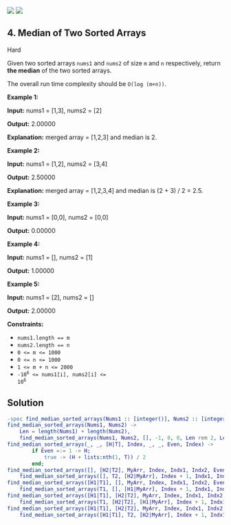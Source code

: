 [![](https://img.shields.io/github/stars/javadev/LeetCode-in-All?label=Stars&style=flat-square)](https://github.com/javadev/LeetCode-in-All)
[![](https://img.shields.io/github/forks/javadev/LeetCode-in-All?label=Fork%20me%20on%20GitHub%20&style=flat-square)](https://github.com/javadev/LeetCode-in-All/fork)

## 4\. Median of Two Sorted Arrays

Hard

Given two sorted arrays `nums1` and `nums2` of size `m` and `n` respectively, return **the median** of the two sorted arrays.

The overall run time complexity should be `O(log (m+n))`.

**Example 1:**

**Input:** nums1 = [1,3], nums2 = [2]

**Output:** 2.00000

**Explanation:** merged array = [1,2,3] and median is 2. 

**Example 2:**

**Input:** nums1 = [1,2], nums2 = [3,4]

**Output:** 2.50000

**Explanation:** merged array = [1,2,3,4] and median is (2 + 3) / 2 = 2.5. 

**Example 3:**

**Input:** nums1 = [0,0], nums2 = [0,0]

**Output:** 0.00000 

**Example 4:**

**Input:** nums1 = [], nums2 = [1]

**Output:** 1.00000 

**Example 5:**

**Input:** nums1 = [2], nums2 = []

**Output:** 2.00000 

**Constraints:**

*   `nums1.length == m`
*   `nums2.length == n`
*   `0 <= m <= 1000`
*   `0 <= n <= 1000`
*   `1 <= m + n <= 2000`
*   <code>-10<sup>6</sup> <= nums1[i], nums2[i] <= 10<sup>6</sup></code>

## Solution

```erlang
-spec find_median_sorted_arrays(Nums1 :: [integer()], Nums2 :: [integer()]) -> float().
find_median_sorted_arrays(Nums1, Nums2) -> 
    Len = length(Nums1) + length(Nums2),
    find_median_sorted_arrays(Nums1, Nums2, [], -1, 0, 0, Len rem 2, Len div 2).
find_median_sorted_arrays(_, _, [H|T], Index, _, _, Even, Index) ->
        if Even =:= 1 -> H;
            true -> (H + lists:nth(1, T)) / 2
        end;
find_median_sorted_arrays([], [H2|T2], MyArr, Index, Indx1, Indx2, Even, Middle) ->
    find_median_sorted_arrays([], T2, [H2|MyArr], Index + 1, Indx1, Indx2 + 1, Even, Middle);
find_median_sorted_arrays([H1|T1], [], MyArr, Index, Indx1, Indx2, Even, Middle) ->
    find_median_sorted_arrays(T1, [], [H1|MyArr], Index + 1, Indx1, Indx2 + 1, Even, Middle);
find_median_sorted_arrays([H1|T1], [H2|T2], MyArr, Index, Indx1, Indx2, Even, Middle) when H1 < H2 -> 
    find_median_sorted_arrays(T1, [H2|T2], [H1|MyArr], Index + 1, Indx1 + 1, Indx2, Even, Middle);
find_median_sorted_arrays([H1|T1], [H2|T2], MyArr, Index, Indx1, Indx2, Even, Middle)-> 
    find_median_sorted_arrays([H1|T1], T2, [H2|MyArr], Index + 1, Indx1, Indx2 + 1, Even, Middle).
```